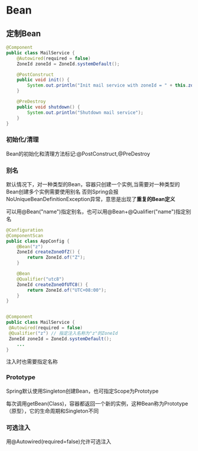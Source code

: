# Bean

## 定制Bean

```java
@Component
public class MailService {
    @Autowired(required = false)
    ZoneId zoneId = ZoneId.systemDefault();

    @PostConstruct
    public void init() {
        System.out.println("Init mail service with zoneId = " + this.zoneId);
    }

    @PreDestroy
    public void shutdown() {
        System.out.println("Shutdown mail service");
    }
}
```

### 初始化/清理

Bean的初始化和清理方法标记:@PostConstruct,@PreDestroy

### 别名

默认情况下，对一种类型的Bean，容器只创建一个实例,当需要对一种类型的Bean创建多个实例需要使用别名
否则Spring会报NoUniqueBeanDefinitionException异常，意思是出现了**重复的Bean定义**

可以用@Bean("name")指定别名，也可以用@Bean+@Qualifier("name")指定别名

```java
@Configuration
@ComponentScan
public class AppConfig {
    @Bean("z")
    ZoneId createZoneOfZ() {
        return ZoneId.of("Z");
    }

    @Bean
    @Qualifier("utc8")
    ZoneId createZoneOfUTC8() {
        return ZoneId.of("UTC+08:00");
    }
}


@Component
public class MailService {
 @Autowired(required = false)
 @Qualifier("z") // 指定注入名称为"z"的ZoneId
 ZoneId zoneId = ZoneId.systemDefault();
    ...
}
```

注入时也需要指定名称

### Prototype

Spring默认使用Singleton创建Bean，也可指定Scope为Prototype

每次调用getBean(Class)，容器都返回一个新的实例，这种Bean称为Prototype（原型），它的生命周期和Singleton不同

### 可选注入

用@Autowired(required=false)允许可选注入
